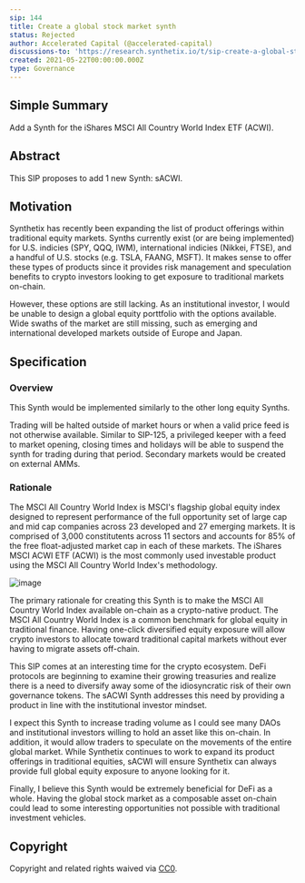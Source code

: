 ```yaml
---
sip: 144
title: Create a global stock market synth
status: Rejected
author: Accelerated Capital (@accelerated-capital)
discussions-to: 'https://research.synthetix.io/t/sip-create-a-global-stock-market-synth/410'
created: 2021-05-22T00:00:00.000Z
type: Governance
---
```


## Simple Summary
<!--"If you can't explain it simply, you don't understand it well enough." Simply describe the outcome the proposed changes intends to achieve. This should be non-technical and accessible to a casual community member.-->

Add a Synth for the iShares MSCI All Country World Index ETF (ACWI).


## Abstract
<!--A short (~200 word) description of the proposed change, the abstract should clearly describe the proposed change. This is what *will* be done if the SIP is implemented, not *why* it should be done or *how* it will be done. If the SIP proposes deploying a new contract, write, "we propose to deploy a new contract that will do x".-->

This SIP proposes to add 1 new Synth: sACWI.

## Motivation
<!--This is the problem statement. This is the *why* of the SIP. It should clearly explain *why* the current state of the protocol is inadequate.  It is critical that you explain *why* the change is needed, if the SIP proposes changing how something is calculated, you must address *why* the current calculation is innaccurate or wrong. This is not the place to describe how the SIP will address the issue!-->

Synthetix has recently been expanding the list of product offerings within traditional equity markets. Synths currently exist (or are being implemented) for U.S. indicies (SPY, QQQ, IWM), international indicies (Nikkei, FTSE), and a handful of U.S. stocks (e.g. TSLA, FAANG, MSFT). It makes sense to offer these types of products since it provides risk management and speculation benefits to crypto investors looking to get exposure to traditional markets on-chain. 

However, these options are still lacking. As an institutional investor, I would be unable to design a global equity porttfolio with the options available. Wide swaths of the market are still missing, such as emerging and international developed markets outside of Europe and Japan. 


## Specification
<!--The specification should describe the syntax and semantics of any new feature, there are five sections
1. Overview
2. Rationale
3. Technical Specification
4. Test Cases
5. Configurable Values
-->

### Overview
<!--This is a high level overview of *how* the SIP will solve the problem. The overview should clearly describe how the new feature will be implemented.-->

This Synth would be implemented similarly to the other long equity Synths. 

Trading will be halted outside of market hours or when a valid price feed is not otherwise available. Similar to SIP-125, a privileged keeper with a feed to market opening, closing times and holidays will be able to suspend the synth for trading during that period. Secondary markets would be created on external AMMs. 


### Rationale
<!--This is where you explain the reasoning behind how you propose to solve the problem. Why did you propose to implement the change in this way, what were the considerations and trade-offs. The rationale fleshes out what motivated the design and why particular design decisions were made. It should describe alternate designs that were considered and related work. The rationale may also provide evidence of consensus within the community, and should discuss important objections or concerns raised during discussion.-->
The MSCI All Country World Index is MSCI's flagship global equity index designed to represent performance of the full opportunity set of large cap and mid cap companies across 23 developed and 27 emerging markets. It is comprised of 3,000 constitutents across 11 sectors and accounts for 85% of the free float-adjusted market cap in each of these markets. The iShares MSCI ACWI ETF (ACWI) is the most commonly used investable product using the MSCI All Country World Index's methodology.

  ![image](https://user-images.githubusercontent.com/83479596/119246752-efc28f00-bb38-11eb-8e75-3983208993c4.png)


The primary rationale for creating this Synth is to make the MSCI All Country World Index available on-chain as a crypto-native product. The MSCI All Country World Index is a common benchmark for global equity in traditional finance. Having one-click diversified equity exposure will allow crypto investors to allocate toward traditional capital markets without ever having to migrate assets off-chain.

This SIP comes at an interesting time for the crypto ecosystem. DeFi protocols are beginning to examine their growing treasuries and realize there is a need to diversify away some of the idiosyncratic risk of their own governance tokens. The sACWI Synth addresses this need by providing a product in line with the institutional investor mindset.

I expect this Synth to increase trading volume as I could see many DAOs and institutional investors willing to hold an asset like this on-chain. In addition, it would allow traders to speculate on the movements of the entire global market. While Synthetix continues to work to expand its product offerings in traditional equities, sACWI will ensure Synthetix can always provide full global equity exposure to anyone looking for it.

Finally, I believe this Synth would be extremely beneficial for DeFi as a whole. Having the global stock market as a composable asset on-chain could lead to some interesting opportunities not possible with traditional investment vehicles. 

## Copyright
Copyright and related rights waived via [CC0](https://creativecommons.org/publicdomain/zero/1.0/).



